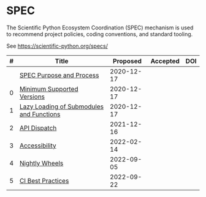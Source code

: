 # SPEC

The Scientific Python Ecosystem Coordination (SPEC) mechanism is used to recommend
project policies, coding conventions, and standard tooling.

See https://scientific-python.org/specs/


| # | Title | Proposed | Accepted | DOI |
| --- | --- | --- | --- | --- |
| | [SPEC Purpose and Process](https://github.com/scientific-python/specs/blob/main/purpose-and-process/index.md) | 2020-12-17 | | | 
| 0 | [Minimum Supported Versions](https://github.com/scientific-python/specs/blob/main/spec-0000/index.md) | 2020-12-17 | | |
| 1 | [Lazy Loading of Submodules and Functions](https://github.com/scientific-python/specs/blob/main/spec-0001/index.md) | 2020-12-17 | | |
| 2 | [API Dispatch](https://github.com/scientific-python/specs/blob/main/spec-0002/index.md) | 2021-12-16 | | |
| 3 | [Accessibility](https://github.com/scientific-python/specs/blob/main/spec-0003/index.md) | 2022-02-14 | | |
| 4 | [Nightly Wheels](https://github.com/scientific-python/specs/blob/main/spec-0004/index.md) | 2022-09-05 | | |
| 5 | [CI Best Practices](https://github.com/scientific-python/specs/blob/main/spec-0005/index.md) | 2022-09-22 | | |
